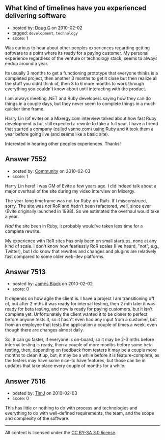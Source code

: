 ## What kind of timelines have you experienced delivering software

- posted by: [Doug G](https://stackexchange.com/users/-1/2107-doug-g) on 2010-02-02
- tagged: `development`, `technology`
- score: 1

Was curious to hear about other peoples experiences regarding getting software to a point where its ready for a paying customer.  My personal experience regardless of the venture or technology stack, seems to always endup around a year.  

Its usually 3 months to get a functioning prototype that everyone thinks is a completed project, then another 3 months to get it close but then realize all the stuff you didnt think of, then 3 to 6 more months to work through everything you couldn't know about until interacting with the product.  

I am always meeting .NET and Ruby developers saying how they can do things in a couple days, but they never seem to complete things in a much quicker time frame. 

Harry Lin (of evite) on a Mixergy.com interview talked about how fast Ruby development is but still expected a rewrite to take a full year.  I have a friend that started a company (called vanno.com) using Ruby and it took them a year before going live (and seems like a basic site).

Interested in hearing other peoples experiences.  Thanks!


## Answer 7552

- posted by: [Community](https://stackexchange.com/users/-1/-1-community) on 2010-02-03
- score: 1

Harry Lin here!  I was GM of Evite a few years ago.  I did indeed talk about a major overhaul of the site during my video interview on Mixergy.

The year-long timeframe was not for Ruby-on-Rails.  If I misconstrued, sorry.  The site was *not* RoR and hadn't been refactored, well, since ever (Evite originally launched in 1998).  So we estimated the overhaul would take a year.  

*Had* the site been in Ruby, it probably would've taken less time for a complete rewrite.

My experience with RoR sites has only been on small startups, none at any kind of scale. I don't know how fearlessly RoR scales (I've heard, "not", e.g., Twitter), but I do know that rewrites and changes and plugins are relatively fast compared to some older web-dev platforms.




## Answer 7513

- posted by: [James Black](https://stackexchange.com/users/-1/1074-james-black) on 2010-02-02
- score: 0

It depends on how agile the client is. I have a project I am transitioning off of, but after 2 mths it was ready for internal testing, then 2 mth later it was ready for beta testing, and now is ready for paying customers, but it isn't complete yet. Unfortunately the client wanted it to be closer to perfect before anyone tests it, so it hasn't even had any input from a customer, but from an employee that tests the application a couple of times a week, even though there are changes almost daily.

So, it can go faster, if everyone is on-board, so it may be 2-3 mths before internal testing is ready, then a couple of more months before some beta testing, then, depending on feedback from testers it may be a couple more months to clean it up, but, it may be a while before it is feature-complete, as the testers may have some nice-to have features, but those can be in updates that take place every couple of months for a while.


## Answer 7516

- posted by: [TimJ](https://stackexchange.com/users/-1/1172-timj) on 2010-02-03
- score: 0

This has little or nothing to do with process and technologies and everything to do with well-defined requirements, the team, and the scope and complexity of the software.



---

All content is licensed under the [CC BY-SA 3.0 license](https://creativecommons.org/licenses/by-sa/3.0/).

